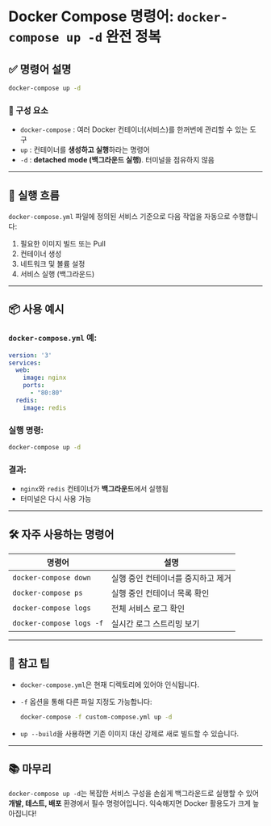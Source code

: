 # Docker Compose 명령어: `docker-compose up -d` 완전 정복

## ✅ 명령어 설명

```bash
docker-compose up -d
```

### 📌 구성 요소

* `docker-compose` : 여러 Docker 컨테이너(서비스)를 한꺼번에 관리할 수 있는 도구
* `up` : 컨테이너를 **생성하고 실행**하라는 명령어
* `-d` : **detached mode (백그라운드 실행)**. 터미널을 점유하지 않음

---

## 🔄 실행 흐름

`docker-compose.yml` 파일에 정의된 서비스 기준으로 다음 작업을 자동으로 수행합니다:

1. 필요한 이미지 빌드 또는 Pull
2. 컨테이너 생성
3. 네트워크 및 볼륨 설정
4. 서비스 실행 (백그라운드)

---

## 📦 사용 예시

### `docker-compose.yml` 예:

```yaml
version: '3'
services:
  web:
    image: nginx
    ports:
      - "80:80"
  redis:
    image: redis
```

### 실행 명령:

```bash
docker-compose up -d
```

### 결과:

* `nginx`와 `redis` 컨테이너가 **백그라운드**에서 실행됨
* 터미널은 다시 사용 가능

---

## 🛠 자주 사용하는 명령어

| 명령어                      | 설명                  |
| ------------------------ | ------------------- |
| `docker-compose down`    | 실행 중인 컨테이너를 중지하고 제거 |
| `docker-compose ps`      | 실행 중인 컨테이너 목록 확인    |
| `docker-compose logs`    | 전체 서비스 로그 확인        |
| `docker-compose logs -f` | 실시간 로그 스트리밍 보기      |

---

## 🧠 참고 팁

* `docker-compose.yml`은 현재 디렉토리에 있어야 인식됩니다.
* `-f` 옵션을 통해 다른 파일 지정도 가능합니다:

  ```bash
  docker-compose -f custom-compose.yml up -d
  ```
* `up --build`을 사용하면 기존 이미지 대신 강제로 새로 빌드할 수 있습니다.

---

## 📚 마무리

`docker-compose up -d`는 복잡한 서비스 구성을 손쉽게 백그라운드로 실행할 수 있어 **개발, 테스트, 배포** 환경에서 필수 명령어입니다. 익숙해지면 Docker 활용도가 크게 높아집니다!
